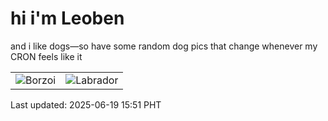 # hi i'm Leoben

and i like dogs—so have some random dog pics that change whenever my CRON feels like it

|  |  |
|--------|----------|
| ![Borzoi](https://random-dog-vercel.vercel.app/api/random-borzoi?v=1750319485) | ![Labrador](https://random-dog-vercel.vercel.app/api/random-labrador?v=1750319485) |

Last updated: 2025-06-19 15:51 PHT
